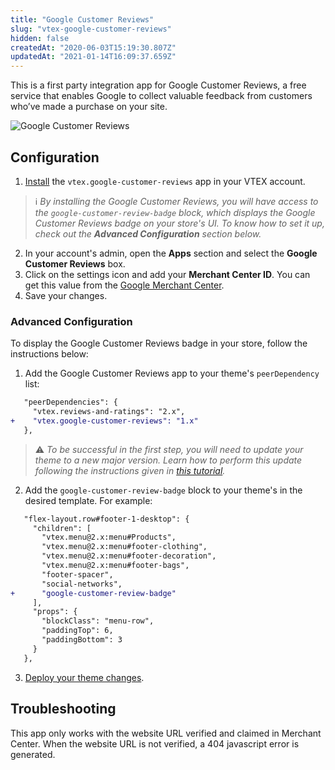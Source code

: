 ```yaml
---
title: "Google Customer Reviews"
slug: "vtex-google-customer-reviews"
hidden: false
createdAt: "2020-06-03T15:19:30.807Z"
updatedAt: "2021-01-14T16:09:37.659Z"
---
```


This is a first party integration app for Google Customer Reviews, a free service that enables Google to collect valuable feedback from customers who’ve made a purchase on your site.

![Google Customer Reviews](https://cdn.jsdelivr.net/gh/vtexdocs/dev-portal-content@main/images/vtex-google-customer-reviews-0.png)

## Configuration

1. [Install](https://vtex.io/docs/recipes/store/installing-an-app) the `vtex.google-customer-reviews` app in your VTEX account.

> ℹ️ *By installing the Google Customer Reviews, you will have access to the `google-customer-review-badge` block, which displays the Google Customer Reviews badge on your store's UI. To know how to set it up, check out the **Advanced Configuration** section below.*

2. In your account's admin, open the **Apps** section and select the **Google Customer Reviews** box.
3. Click on the settings icon and add your **Merchant Center ID**. You can get this value from the [Google Merchant Center](https://www.google.com/retail/solutions/merchant-center/).
4. Save your changes.

### Advanced Configuration

To display the Google Customer Reviews badge in your store, follow the instructions below:

1. Add the Google Customer Reviews app to your theme's `peerDependency` list:

```diff
   "peerDependencies": {
     "vtex.reviews-and-ratings": "2.x",
+    "vtex.google-customer-reviews": "1.x"
   },
```

> ⚠️ *To be successful in the first step, you will need to update your theme to a new major version. Learn how to perform this update following the instructions given in [this tutorial](https://vtex.io/docs/recipes/development/migrating-CMS-settings-after-major-update/).*

2. Add the `google-customer-review-badge` block to your theme's in the desired template. For example:

```diff
   "flex-layout.row#footer-1-desktop": {
     "children": [
       "vtex.menu@2.x:menu#Products",
       "vtex.menu@2.x:menu#footer-clothing",
       "vtex.menu@2.x:menu#footer-decoration",
       "vtex.menu@2.x:menu#footer-bags",
       "footer-spacer",
       "social-networks",
+      "google-customer-review-badge"
     ],
     "props": {
       "blockClass": "menu-row",
       "paddingTop": 6,
       "paddingBottom": 3
     }
   },
```

3. [Deploy your theme changes](https://vtex.io/docs/recipes/store-management/making-your-theme-content-public/).

## Troubleshooting

This app only works with the website URL verified and claimed in Merchant Center. When the website URL is not verified, a 404 javascript error is generated.
